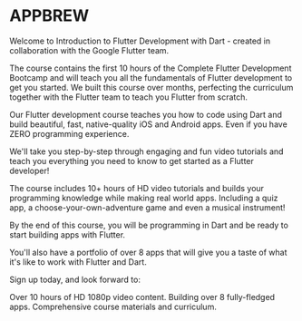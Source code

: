 # APPBREW 


Welcome to Introduction to Flutter Development with Dart - created in collaboration with the Google Flutter team.



The course contains the first 10 hours of the Complete Flutter Development Bootcamp and will teach you all the fundamentals of Flutter development to get you started. We built this course over months, perfecting the curriculum together with the Flutter team to teach you Flutter from scratch.



Our Flutter development course teaches you how to code using Dart and build beautiful, fast, native-quality iOS and Android apps. Even if you have ZERO programming experience.




We'll take you step-by-step through engaging and fun video tutorials and teach you everything you need to know to get started as a Flutter developer!



The course includes 10+ hours of HD video tutorials and builds your programming knowledge while making real world apps. Including a quiz app, a choose-your-own-adventure game and even a musical instrument!



By the end of this course, you will be programming in Dart and be ready to start building apps with Flutter.



You'll also have a portfolio of over 8 apps that will give you a taste of what it's like to work with Flutter and Dart.



Sign up today, and look forward to:



Over 10 hours of HD 1080p video content.
Building over 8 fully-fledged apps.
Comprehensive course materials and curriculum.